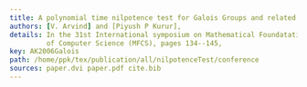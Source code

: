 ```yaml
---
title: A polynomial time nilpotence test for Galois Groups and related results.
authors: [V. Arvind] and [Piyush P Kurur],
details: In the 31st International symposium on Mathematical Foundatations
         of Computer Science (MFCS), pages 134--145,
key: AK2006Galois
path: /home/ppk/tex/publication/all/nilpotenceTest/conference
sources: paper.dvi paper.pdf cite.bib
---
```

